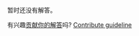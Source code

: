 
暂时还没有解答。

有兴趣[贡献你的解答](https://github.com/BFEdev/BFE.dev-solutions/blob/main/problem/convert-snake_case-to-camelcase_zh.md)吗? [Contribute guideline](https://github.com/BFEdev/BFE.dev-solutions#how-to-contribute)
